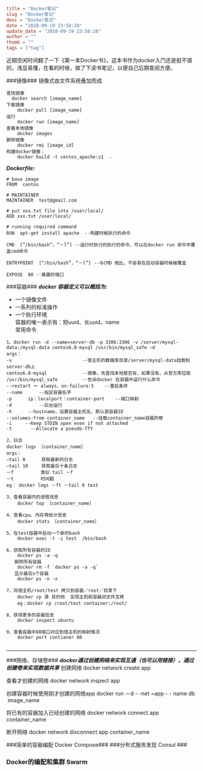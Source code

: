 ```toml
title = "Docker笔记"
slug = "Docker笔记"
desc = "Docker笔记"
date = "2018-09-19 23:58:28"
update_date = "2018-09-19 23:58:28"
author = ""
thumb = ""
tags = ["tag"]
```
近期空闲时间翻了一下《第一本Docker书》，这本书作为docker入门还是挺不错的，浅显易懂，在看的时候，做了下读书笔记，以便自己后期查阅方便。  
 
###镜像###
镜像式由文件系统叠加而成  

```
查找镜像
  docker search [image_name]
下载镜像
	docker pull [image_name]
运行
	docker run [image_name]
查看本地镜像
	docker images 
删除镜像
	docker rmi [image_id] 
构建docker镜像：
	docker build -t centos_apache:v1  .
```  

***Dockerfile:***   


```
# base image
FROM  centos  

# MAINTAINER  
MAINTAINER  test@gmail.com  

# put xxx.txt file into /user/local/ 
ADD xxx.txt /user/local/   

# running required command
RUN  apt-get install apache  --构建时候执行的命令   

CMD  [“/bin/bash”，“－l”] --运行时执行的执行的命令、可以在docker run 命令中覆盖cmd命令   

ENTRYPOINT  [“/bin/bash”，“－l”] --与CMD 相比，不容易在启动容器时候被覆盖   

EXPOSE  80 --暴露的端口 
```    


###容器###
***docker 容器定义可以概括为:***  
* 一个镜像文件  
* 一系列的标准操作  
* 一个执行环境  
容器的唯一表示有：短uuid、长uuid、name   
常用命令  
```
1、docker run -d --name=server-db -p 3306:3306 -v /server/mysql-data:/mysql-data centos6.8-mysql /usr/bin/mysql_safe –d 
args：
-v			          		--宿主机的数据库目录/server/mysql-data挂载到server-db上  
centos6.8-mysql       		--镜像，先查找本地是否有，如果没有，从官方库拉取   
/usr/bin/mysql_safe  		--告诉docker 在容器中运行什么命令  
--restart ＝ always、on-failure:5    --重启条件
--name    	--指定容器名字  
-p  	ip：localport：container-port    --端口映射
-d  		--后台运行
-h 		--hostname，设置容器主机名，默认是容器ID 
--volumes-from container_name   --挂载container_name容器的卷  
-i     --Keep STDIN open even if not attached   
-t       --Allocate a pseudo-TTY   

2、日志
docker logs ［container_name］  
args： 
—tail 0      获取最新的日志 
—tail 10     获取最后十条日志 
－f      	类似 tail －f 
－t  		时间戳 
eg： docker logs －ft －tail 0 test 

3、查看容器内的进程信息  
	docker top ［container_name］ 
     
4、查看cpu、内存等统计信息 
	docker stats ［container_name］ 
    
5、在test容器中启动一个新的bash   
	docker exec -t -i test  /bin/bash   
	 
6、获取所有容器的ID   
 	docker ps -a -q 
   删除所有容器
	docker rm -f `docker ps -a -q`   
   显示最后x个容器  
	docker ps -n -x  
     
7、将宿主机/root/test 拷贝到容器／root／目录下  
	docker cp 源 目的地  实现主机和容器间文件互拷 
	eg：docker cp /root/test container:/root/   
	
8、获得更多的容器信息 
  	docker inspect ubuntu 
  	
9、查看容器中80端口对应到宿主机的映射情况
	docker port contianer 80 
 
``` 
*** 
###网络、存储卷###
***docker通过创建网络来实现互通（也可以用链接），通过创建卷来实现数据共享***
创建网络
docker network create app   

查看才创建的网络 
docker network inspect app   

创建容器时候使用刚才创建的网络app 
docker run －d - -net =app - - name db  image_name 

将已有的容器加入已经创建的网络 
docker network connect app container_name   

断开网络 
docker network disconnect app container_name 

###简单的容器编配 Docker Compose###
###分布式服务发现 Consul ###
### Docker的编配和集群 Swarm ###

